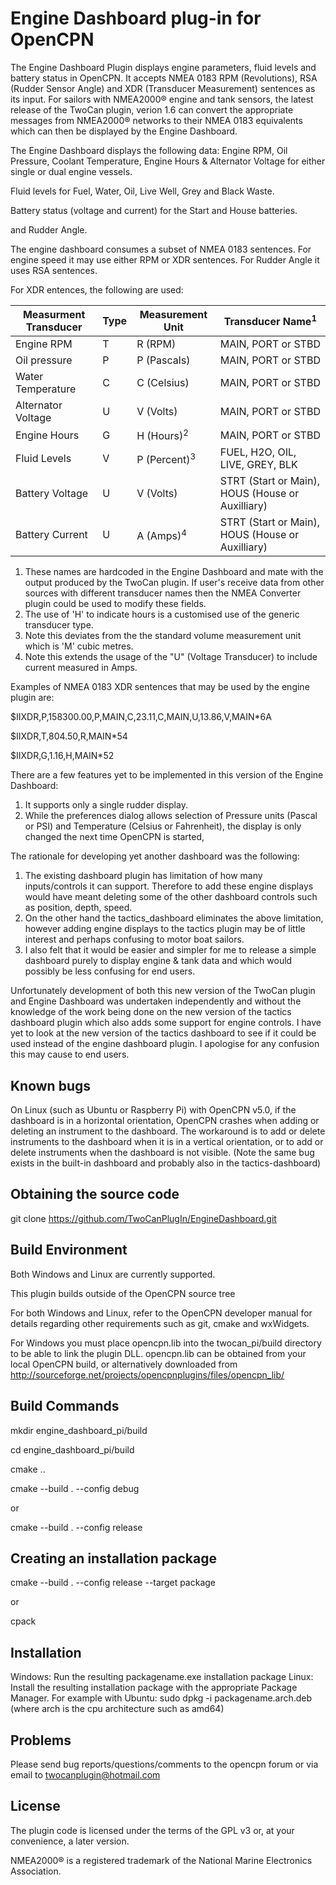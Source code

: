 Engine Dashboard plug-in for OpenCPN
====================================

The Engine Dashboard Plugin displays engine parameters, fluid levels and battery status in OpenCPN. It accepts NMEA 0183 RPM (Revolutions), RSA (Rudder Sensor Angle) and XDR (Transducer Measurement) sentences as its input. For sailors with NMEA2000® engine and tank sensors, the latest release of the TwoCan plugin, verion 1.6 can convert the appropriate messages from NMEA2000® networks to their NMEA 0183 equivalents which can then be displayed by the Engine Dashboard.

The Engine Dashboard displays the following data:
Engine RPM, Oil Pressure, Coolant Temperature, Engine Hours & Alternator Voltage for either single or dual engine vessels.

Fluid levels for Fuel, Water, Oil, Live Well, Grey and Black Waste.

Battery status (voltage and current) for the Start and House batteries.

and Rudder Angle.

The engine dashboard consumes a subset of NMEA 0183 sentences.
For engine speed it may use either RPM or XDR sentences.
For Rudder Angle it uses RSA sentences.

For XDR entences, the following are used:

| Measurment	Transducer |	Type	|	Measurement Unit |	Transducer Name<sup>1</sup>|
|-----------------------|------|------------------|-----------------|
|Engine RPM | T | R (RPM)| MAIN, PORT or STBD|
|Oil pressure	| P |	P (Pascals)	| MAIN, PORT or STBD|
|Water Temperature	| C |		C (Celsius)		| MAIN, PORT or STBD|
|Alternator Voltage |	U |	V (Volts)	| MAIN, PORT or STBD|
|Engine Hours |	G  | H (Hours)<sup>2</sup>	| MAIN, PORT or STBD|
|Fluid Levels	| V  |	P (Percent)<sup>3</sup>	 |	FUEL, H2O, OIL, LIVE, GREY, BLK|
|Battery Voltage | U  | V (Volts) | STRT (Start or Main), HOUS (House or Auxilliary)|
|Battery Current | U  | A (Amps)<sup>4</sup> | STRT (Start or Main), HOUS (House or Auxilliary)|

1. These names are hardcoded in the Engine Dashboard and mate with the output produced by the TwoCan plugin. If user's receive data from other sources with different transducer names then the NMEA Converter plugin could be used to modify these fields.
2. The use of 'H' to indicate hours is a customised use of the generic transducer type.
3. Note this deviates from the the standard volume measurement unit which is 'M' cubic metres.
4. Note this extends the usage of the "U" (Voltage Transducer) to include current measured in Amps.

Examples of NMEA 0183 XDR sentences that may be used by the engine plugin are:

$IIXDR,P,158300.00,P,MAIN,C,23.11,C,MAIN,U,13.86,V,MAIN&ast;6A

$IIXDR,T,804.50,R,MAIN&ast;54

$IIXDR,G,1.16,H,MAIN&ast;52


There are a few features yet to be implemented in this version of the Engine Dashboard:
1. It supports only a single rudder display.
2. While the preferences dialog allows selection of Pressure units (Pascal or PSI) and Temperature (Celsius or Fahrenheit), the display is only changed the next time OpenCPN is started,

The rationale for developing yet another dashboard was the following:
1. The existing dashboard plugin has limitation of how many inputs/controls it can support. Therefore to add these engine displays would have meant deleting some of the other dashboard controls such as position, depth, speed. 
2. On the other hand the tactics_dashboard eliminates the above limitation, however adding engine displays to the tactics plugin may be of little interest and perhaps confusing to motor boat sailors. 
3. I also felt that it would be easier and simpler for me to release a simple dashboard purely to display engine & tank data and which would possibly be less confusing for end users. 

Unfortunately development of both this new version of the TwoCan plugin and Engine Dashboard was undertaken independently and without the knowledge of the work being done on the new version of the tactics dashboard plugin which also adds some support for engine controls. I have yet to look at the new version of the tactics dashboard to see if it could be used instead of the engine dashboard plugin. I apologise for any confusion this may cause to end users.

Known bugs
----------
On Linux (such as Ubuntu or Raspberry Pi) with OpenCPN v5.0, if the dashboard is in a horizontal orientation, OpenCPN crashes when adding or deleting an instrument to the dashboard. The workaround is to add or delete instruments to the dashboard when it is in a vertical orientation, or to add or delete instruments when the dashboard is not visible. (Note the same bug exists in the built-in dashboard and probably also in the tactics-dashboard)

Obtaining the source code
-------------------------

git clone https://github.com/TwoCanPlugIn/EngineDashboard.git


Build Environment
-----------------

Both Windows and Linux are currently supported.

This plugin builds outside of the OpenCPN source tree

For both Windows and Linux, refer to the OpenCPN developer manual for details regarding other requirements such as git, cmake and wxWidgets.

For Windows you must place opencpn.lib into the twocan_pi/build directory to be able to link the plugin DLL. opencpn.lib can be obtained from your local OpenCPN build, or alternatively downloaded from http://sourceforge.net/projects/opencpnplugins/files/opencpn_lib/

Build Commands
--------------
 mkdir engine_dashboard_pi/build

 cd engine_dashboard_pi/build

 cmake ..

 cmake --build . --config debug

  or

 cmake --build . --config release

Creating an installation package
--------------------------------
 cmake --build . --config release --target package

  or

 cpack

Installation
------------

Windows: Run the resulting packagename.exe installation package
Linux: Install the resulting installation package with the appropriate Package Manager.
For example with Ubuntu: sudo dpkg -i packagename.arch.deb (where arch is the cpu architecture such as amd64)

Problems
--------

Please send bug reports/questions/comments to the opencpn forum or via email to twocanplugin@hotmail.com


License
-------
The plugin code is licensed under the terms of the GPL v3 or, at your convenience, a later version.

NMEA2000® is a registered trademark of the National Marine Electronics Association.
